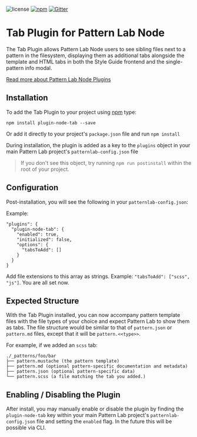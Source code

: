 ![license](https://img.shields.io/github/license/pattern-lab/plugin-node-tab.svg)
[![npm](https://img.shields.io/npm/v/plugin-node-tab.svg)](https://www.npmjs.com/package/plugin-node-tab)
[![Gitter](https://img.shields.io/gitter/room/pattern-lab/php.svg)](https://gitter.im/pattern-lab/php)

# Tab Plugin for Pattern Lab Node

The Tab Plugin allows Pattern Lab Node users to see sibling files next to a pattern in the filesystem, displaying them as additional tabs alongside the template and HTML tabs in both the Style Guide frontend and the single-pattern info modal.

[Read more about Pattern Lab Node Plugins](https://github.com/pattern-lab/patternlab-node/wiki/Creating-Plugins)

## Installation

To add the Tab Plugin to your project using [npm](http://npmjs.com/) type:

    npm install plugin-node-tab --save

Or add it directly to your project's `package.json` file and run `npm install`

During installation, the plugin is added as a key to the `plugins` object in your main Pattern Lab project's `patternlab-config.json` file

> If you don't see this object, try running `npm run postinstall` within the root of your project.

## Configuration

Post-installation, you will see the following in your `patternlab-config.json`:

Example:

```
"plugins": {
  "plugin-node-tab": {
    "enabled": true,
    "initialized": false,
    "options": {
      "tabsToAdd": []
    }
  }
}
```

Add file extensions to this array as strings. Example: `"tabsToAdd": ["scss", "js"]`. You are all set now.

## Expected Structure

With the Tab Plugin installed, you can now accompany pattern template files with the file types of your choice and expect Pattern Lab to show them as tabs. The file structure would be similar to that of `pattern.json` or `pattern.md` files, except that it will be `pattern.<<type>>`.

For example, if we added an `scss` tab:

```
./_patterns/foo/bar
├── pattern.mustache (the pattern template)
├── pattern.md (optional pattern-specific documentation and metadata)
├── pattern.json (optional pattern-specific data)
└── pattern.scss (a file matching the tab you added.)
```

## Enabling / Disabling the Plugin

After install, you may manually enable or disable the plugin by finding the `plugin-node-tab` key within your main Pattern Lab project's `patternlab-config.json` file and setting the `enabled` flag. In the future this will be possible via CLI.
